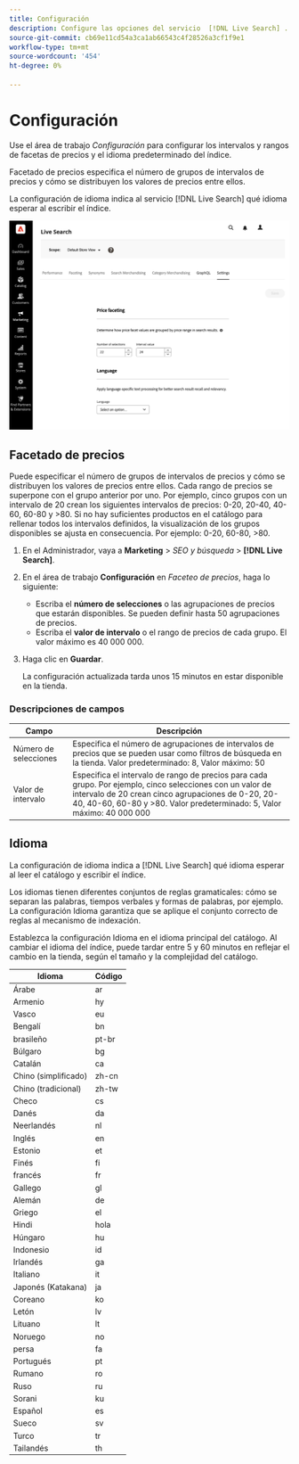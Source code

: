 ```yaml
---
title: Configuración
description: Configure las opciones del servicio  [!DNL Live Search] .
source-git-commit: cb69e11cd54a3ca1ab66543c4f28526a3cf1f9e1
workflow-type: tm+mt
source-wordcount: '454'
ht-degree: 0%

---
```


# Configuración

Use el área de trabajo *Configuración* para configurar los intervalos y rangos de facetas de precios y el idioma predeterminado del índice.

Facetado de precios especifica el número de grupos de intervalos de precios y cómo se distribuyen los valores de precios entre ellos.

La configuración de idioma indica al servicio [!DNL Live Search] qué idioma esperar al escribir el índice.

![Configuración](assets/settings.png)

## Facetado de precios

Puede especificar el número de grupos de intervalos de precios y cómo se distribuyen los valores de precios entre ellos. Cada rango de precios se superpone con el grupo anterior por uno. Por ejemplo, cinco grupos con un intervalo de 20 crean los siguientes intervalos de precios: 0-20, 20-40, 40-60, 60-80 y >80. Si no hay suficientes productos en el catálogo para rellenar todos los intervalos definidos, la visualización de los grupos disponibles se ajusta en consecuencia. Por ejemplo: 0-20, 60-80, >80.

1. En el Administrador, vaya a **Marketing** > *SEO y búsqueda* > **[!DNL Live Search]**.
1. En el área de trabajo **Configuración** en *Faceteo de precios*, haga lo siguiente:
   * Escriba el **número de selecciones** o las agrupaciones de precios que estarán disponibles. Se pueden definir hasta 50 agrupaciones de precios.
   * Escriba el **valor de intervalo** o el rango de precios de cada grupo. El valor máximo es 40 000 000.
1. Haga clic en **Guardar**.

   La configuración actualizada tarda unos 15 minutos en estar disponible en la tienda.

### Descripciones de campos

| Campo | Descripción |
|--- |--- |
| Número de selecciones | Especifica el número de agrupaciones de intervalos de precios que se pueden usar como filtros de búsqueda en la tienda. Valor predeterminado: 8, Valor máximo: 50 |
| Valor de intervalo | Especifica el intervalo de rango de precios para cada grupo. Por ejemplo, cinco selecciones con un valor de intervalo de 20 crean cinco agrupaciones de 0-20, 20-40, 40-60, 60-80 y >80. Valor predeterminado: 5, Valor máximo: 40 000 000 |

## Idioma

La configuración de idioma indica a [!DNL Live Search] qué idioma esperar al leer el catálogo y escribir el índice.

Los idiomas tienen diferentes conjuntos de reglas gramaticales: cómo se separan las palabras, tiempos verbales y formas de palabras, por ejemplo.
La configuración Idioma garantiza que se aplique el conjunto correcto de reglas al mecanismo de indexación.

Establezca la configuración Idioma en el idioma principal del catálogo. Al cambiar el idioma del índice, puede tardar entre 5 y 60 minutos en reflejar el cambio en la tienda, según el tamaño y la complejidad del catálogo.

| Idioma | Código |
|----|----|
| Árabe | ar |
| Armenio | hy |
| Vasco | eu |
| Bengalí | bn |
| brasileño | pt-br |
| Búlgaro | bg |
| Catalán | ca |
| Chino (simplificado) | zh-cn |
| Chino (tradicional) | zh-tw |
| Checo | cs |
| Danés | da |
| Neerlandés | nl |
| Inglés | en |
| Estonio | et |
| Finés | fi |
| francés | fr |
| Gallego | gl |
| Alemán | de |
| Griego | el |
| Hindi | hola |
| Húngaro | hu |
| Indonesio | id |
| Irlandés | ga |
| Italiano | it |
| Japonés (Katakana) | ja |
| Coreano | ko |
| Letón | lv |
| Lituano | lt |
| Noruego | no |
| persa | fa |
| Portugués | pt |
| Rumano | ro |
| Ruso | ru |
| Sorani | ku |
| Español | es |
| Sueco | sv |
| Turco | tr |
| Tailandés | th |
